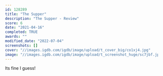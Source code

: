 ```yaml
---
id: 128289
title: "The Supper"
description: "The Supper - Review"
score: 6
date: "2021-04-16"
completed: TRUE
awards: ""
modified_date: "2022-07-04"
screenshots: []
cover: "//images.igdb.com/igdb/image/upload/t_cover_big/co1xj4.jpg"
image: "//images.igdb.com/igdb/image/upload/t_screenshot_huge/sc7jbf.jpg"
---
```

Its fine I guess!